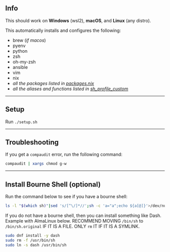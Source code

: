 ## Info

This should work on **Windows** (wsl2), **macOS**, and **Linux** (any distro).

This automatically installs and configures the following:

- brew (*if macos*)
- pyenv
- python
- zsh
- oh-my-zsh
- ansible
- vim
- nix
- *all the packages listed in [packages.nix](configs/packages.nix)*
- *all the aliases and functions listed in [sh_profile_custom](configs/sh_profile_custom)*

---

## Setup

Run `./setup.sh`

---

## Troubleshooting

If you get a `compaudit` error, run the following command:
```bash
compaudit | xargs chmod g-w
```

---

## Install Bourne Shell (optional)

Run the command below to see if you have a bourne shell:

```bash
ls -l "$(which sh)"|sed 's/[^\/]*//';sh -c 'a="a";echo ${a[@]}'>/dev/null 2>&1&&echo "Not bourne shell"||echo "Bourne shell"
```

If you do not have a bourne shell, then you can install something like Dash. Example with AlmaLinux below. RECOMMEND MOVING `/bin/sh` to `/bin/sh.original` IF IT IS A FILE. ONLY `rm` IT IF IT IS A SYMLINK.

```bash
sudo dnf install -y dash
sudo rm -f /usr/bin/sh
sudo ln -s dash /usr/bin/sh
```
